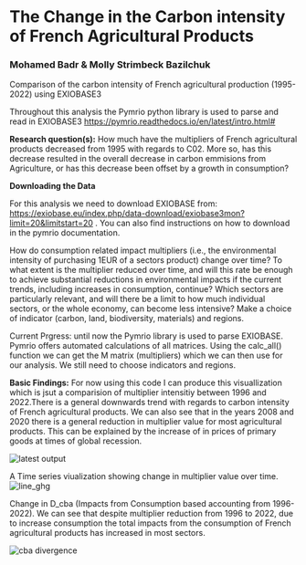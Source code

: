 # The Change in the Carbon intensity of French Agricultural Products
### Mohamed Badr & Molly Strimbeck Bazilchuk 

Comparison of the carbon intensity of French agricultural production (1995-2022) using EXIOBASE3

Throughout this analysis the Pymrio python library is used to parse and read in EXIOBASE3
https://pymrio.readthedocs.io/en/latest/intro.html#

**Research question(s):** How much have the multipliers of French agricultural products decreased from 1995 with regards to C02. More so, has this decrease resulted in the overall decrease in carbon emmisions from Agriculture, or has this decrease been offset by a growth in consumption?


**Downloading the Data**

For this analysis we need to download EXIOBASE from: https://exiobase.eu/index.php/data-download/exiobase3mon?limit=20&limitstart=20 . You can also find instructions on how to download in the pymrio documentation. 

How do consumption related impact multipliers (i.e., the environmental intensity of purchasing 1EUR of a sectors product) change over time? To what extent is the multiplier reduced over time, and will this rate be enough to achieve substantial reductions in environmental impacts if the current trends, including increases in consumption, continue? Which sectors are particularly relevant, and will there be a limit to how much individual sectors, or the whole economy, can become less intensive? Make a choice of indicator (carbon, land, biodiversity, materials) and regions.

Current Prgress: until now the Pymrio library is used to parse EXIOBASE. Pymrio offers automated calculations of all matrices. Using the calc_all() function we can get the M matrix (multipliers) which we can then use for our analysis. We still need to choose indicators and regions.

**Basic Findings:**
For now using this code I can produce this visuallization which is jsut a comparision of multiplier intensitiy between 1996 and 2022.There is a general downwards trend with regards to carbon intensity of French agricultural products. We can also see that in the years 2008 and 2020 there is a general reduction in multiplier value for most agricultural products. This can be explained by the increase of in prices of primary goods at times of global recession. 

![latest output](https://user-images.githubusercontent.com/62759252/161257237-daf6777d-ef61-4aab-89fa-d41ef9b70b2c.png)


A Time series viualization showing change in multiplier value over time. 
![line_ghg](https://user-images.githubusercontent.com/62759252/161257283-3b5392ba-b256-4ccb-aae4-eab4f07b30cf.png)

Change in D_cba (Impacts from Consumption based accounting from 1996-2022). We can see that despite multiplier reduction from 1996 to 2022, due to increase consumption the total impacts from the consumption of French agricultural products has increased in most sectors. 

![cba divergence](https://user-images.githubusercontent.com/62759252/161279446-c1cef288-8938-4ac4-a723-cba780c5be6e.png)



